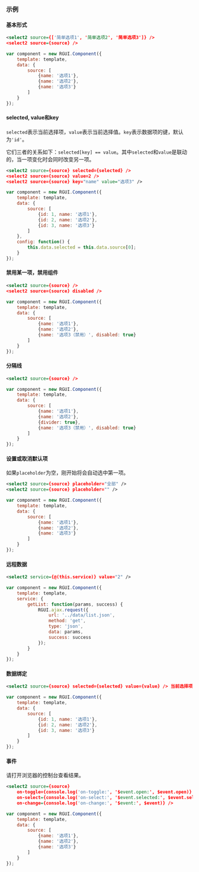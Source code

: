 ### 示例

#### 基本形式

<div class="m-example"></div>

```xml
<select2 source={['简单选项1', '简单选项2', '简单选项3']} />
<select2 source={source} />
```

```javascript
var component = new RGUI.Component({
    template: template,
    data: {
        source: [
            {name: '选项1'},
            {name: '选项2'},
            {name: '选项3'}
        ]
    }
});
```

#### selected, value和key

`selected`表示当前选择项，`value`表示当前选择值。`key`表示数据项的键，默认为`'id'`。

它们三者的关系如下：`selected[key] == value`。其中`selected`和`value`是联动的，当一项变化时会同时改变另一项。

<div class="m-example"></div>

```xml
<select2 source={source} selected={selected} />
<select2 source={source} value=2 />
<select2 source={source} key="name" value="选项3" />
```

```javascript
var component = new RGUI.Component({
    template: template,
    data: {
        source: [
            {id: 1, name: '选项1'},
            {id: 2, name: '选项2'},
            {id: 3, name: '选项3'}
        ]
    },
    config: function() {
        this.data.selected = this.data.source[0];
    }
});
```

#### 禁用某一项，禁用组件

<div class="m-example"></div>

```xml
<select2 source={source} />
<select2 source={source} disabled />
```

```javascript
var component = new RGUI.Component({
    template: template,
    data: {
        source: [
            {name: '选项1'},
            {name: '选项2'},
            {name: '选项3（禁用）', disabled: true}
        ]
    }
});
```

#### 分隔线

<div class="m-example"></div>

```xml
<select2 source={source} />
```

```javascript
var component = new RGUI.Component({
    template: template,
    data: {
        source: [
            {name: '选项1'},
            {name: '选项2'},
            {divider: true},
            {name: '选项3（禁用）', disabled: true}
        ]
    }
});
```

#### 设置或取消默认项

如果`placeholder`为空，刚开始将会自动选中第一项。

<div class="m-example"></div>

```xml
<select2 source={source} placeholder="全部" />
<select2 source={source} placeholder="" />
```

```javascript
var component = new RGUI.Component({
    template: template,
    data: {
        source: [
            {name: '选项1'},
            {name: '选项2'},
            {name: '选项3'}
        ]
    }
});
```

#### 远程数据

<div class="m-example"></div>

```xml
<select2 service={@(this.service)} value="2" />
```

```javascript
var component = new RGUI.Component({
    template: template,
    service: {
        getList: function(params, success) {
            RGUI.ajax.request({
                url: '../data/list.json',
                method: 'get',
                type: 'json',
                data: params,
                success: success
            });
        }
    }
});
```

#### 数据绑定

<div class="m-example"></div>

```xml
<select2 source={source} selected={selected} value={value} /> 当前选择项：{selected ? selected.name : 'undefined'}，当前选择值：{value || 'undefined'}
```

```javascript
var component = new RGUI.Component({
    template: template,
    data: {
        source: [
            {id: 1, name: '选项1'},
            {id: 2, name: '选项2'},
            {id: 3, name: '选项3'}
        ]
    }
});
```

#### 事件

请打开浏览器的控制台查看结果。

<div class="m-example"></div>

```xml
<select2 source={source}
    on-toggle={console.log('on-toggle:', '$event.open:', $event.open)}
    on-select={console.log('on-select:', '$event.selected:', $event.selected)}
    on-change={console.log('on-change:', '$event:', $event)} />
```

```javascript
var component = new RGUI.Component({
    template: template,
    data: {
        source: [
            {name: '选项1'},
            {name: '选项2'},
            {name: '选项3'}
        ]
    }
});
```


<!-- #### Test

<!- div class="m-example"></div>

```! xml
<select2 source={['很长很高很长很高很长很高的选择项', '很长很高很长很高很长很高的选择项', '很长很高很长很高很长很高的选择项', '很长很高很长很高很长很高的选择项', '很长很高很长很高很长很高的选择项', '很长很高很长很高很长很高的选择项', '很长很高很长很高很长很高的选择项', '很长很高很长很高很长很高的选择项', '很长很高很长很高很长很高的选择项', '很长很高很长很高很长很高的选择项', '很长很高很长很高很长很高的选择项', '很长很高很长很高很长很高的选择项']} />
``` -->